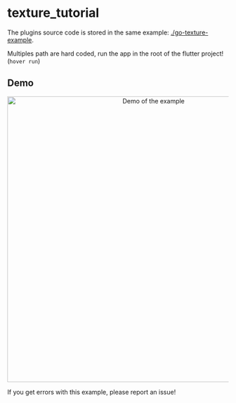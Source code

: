 # texture_tutorial

The plugins source code is stored in the same example: [./go-texture-example](./go-texture-example).

Multiples path are hard coded, run the app in the root of the flutter project!
(`hover run`)

## Demo
<p align="center">
  <img src="https://user-images.githubusercontent.com/7476655/62157099-b1793180-b30c-11e9-9ca1-677f44432ebc.gif" width="650" align="center" alt="Demo of the
  example">
</p>

If you get errors with this example, please report an issue!
